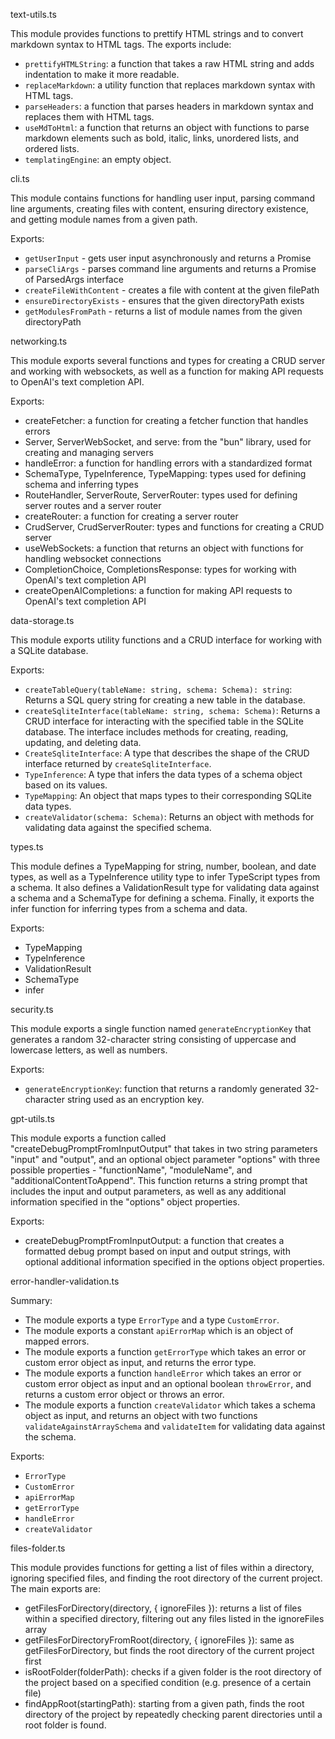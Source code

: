 text-utils.ts

This module provides functions to prettify HTML strings and to convert markdown syntax to HTML tags. The exports include:

- `prettifyHTMLString`: a function that takes a raw HTML string and adds indentation to make it more readable.
- `replaceMarkdown`: a utility function that replaces markdown syntax with HTML tags.
- `parseHeaders`: a function that parses headers in markdown syntax and replaces them with HTML tags.
- `useMdToHtml`: a function that returns an object with functions to parse markdown elements such as bold, italic, links, unordered lists, and ordered lists.
- `templatingEngine`: an empty object.

cli.ts

This module contains functions for handling user input, parsing command line arguments, creating files with content, ensuring directory existence, and getting module names from a given path. 

Exports:
- `getUserInput` - gets user input asynchronously and returns a Promise<string>
- `parseCliArgs` - parses command line arguments and returns a Promise of ParsedArgs interface
- `createFileWithContent` - creates a file with content at the given filePath
- `ensureDirectoryExists` - ensures that the given directoryPath exists
- `getModulesFromPath` - returns a list of module names from the given directoryPath

networking.ts

This module exports several functions and types for creating a CRUD server and working with websockets, as well as a function for making API requests to OpenAI's text completion API. 

Exports:
- createFetcher: a function for creating a fetcher function that handles errors
- Server, ServerWebSocket, and serve: from the "bun" library, used for creating and managing servers
- handleError: a function for handling errors with a standardized format
- SchemaType, TypeInference, TypeMapping: types used for defining schema and inferring types
- RouteHandler, ServerRoute, ServerRouter: types used for defining server routes and a server router
- createRouter: a function for creating a server router
- CrudServer, CrudServerRouter: types and functions for creating a CRUD server
- useWebSockets: a function that returns an object with functions for handling websocket connections
- CompletionChoice, CompletionsResponse: types for working with OpenAI's text completion API
- createOpenAICompletions: a function for making API requests to OpenAI's text completion API

data-storage.ts

This module exports utility functions and a CRUD interface for working with a SQLite database. 

Exports:
- `createTableQuery(tableName: string, schema: Schema): string`: Returns a SQL query string for creating a new table in the database.
- `createSqliteInterface(tableName: string, schema: Schema)`: Returns a CRUD interface for interacting with the specified table in the SQLite database. The interface includes methods for creating, reading, updating, and deleting data. 
- `CreateSqliteInterface`: A type that describes the shape of the CRUD interface returned by `createSqliteInterface`.
- `TypeInference`: A type that infers the data types of a schema object based on its values.
- `TypeMapping`: An object that maps types to their corresponding SQLite data types. 
- `createValidator(schema: Schema)`: Returns an object with methods for validating data against the specified schema.

types.ts

This module defines a TypeMapping for string, number, boolean, and date types, as well as a TypeInference utility type to infer TypeScript types from a schema. It also defines a ValidationResult type for validating data against a schema and a SchemaType for defining a schema. Finally, it exports the infer function for inferring types from a schema and data. 

Exports:
- TypeMapping
- TypeInference
- ValidationResult
- SchemaType
- infer

security.ts

This module exports a single function named `generateEncryptionKey` that generates a random 32-character string consisting of uppercase and lowercase letters, as well as numbers. 

Exports:
- `generateEncryptionKey`: function that returns a randomly generated 32-character string used as an encryption key.

gpt-utils.ts

This module exports a function called "createDebugPromptFromInputOutput" that takes in two string parameters "input" and "output", and an optional object parameter "options" with three possible properties - "functionName", "moduleName", and "additionalContentToAppend". This function returns a string prompt that includes the input and output parameters, as well as any additional information specified in the "options" object properties. 

Exports:
- createDebugPromptFromInputOutput: a function that creates a formatted debug prompt based on input and output strings, with optional additional information specified in the options object properties.

error-handler-validation.ts

Summary:
- The module exports a type `ErrorType` and a type `CustomError`.
- The module exports a constant `apiErrorMap` which is an object of mapped errors.
- The module exports a function `getErrorType` which takes an error or custom error object as input, and returns the error type.
- The module exports a function `handleError` which takes an error or custom error object as input and an optional boolean `throwError`, and returns a custom error object or throws an error.
- The module exports a function `createValidator` which takes a schema object as input, and returns an object with two functions `validateAgainstArraySchema` and `validateItem` for validating data against the schema.

Exports:
- `ErrorType`
- `CustomError`
- `apiErrorMap`
- `getErrorType`
- `handleError`
- `createValidator`

files-folder.ts

This module provides functions for getting a list of files within a directory, ignoring specified files, and finding the root directory of the current project. The main exports are:

- getFilesForDirectory(directory, { ignoreFiles }): returns a list of files within a specified directory, filtering out any files listed in the ignoreFiles array
- getFilesForDirectoryFromRoot(directory, { ignoreFiles }): same as getFilesForDirectory, but finds the root directory of the current project first
- isRootFolder(folderPath): checks if a given folder is the root directory of the project based on a specified condition (e.g. presence of a certain file)
- findAppRoot(startingPath): starting from a given path, finds the root directory of the project by repeatedly checking parent directories until a root folder is found.